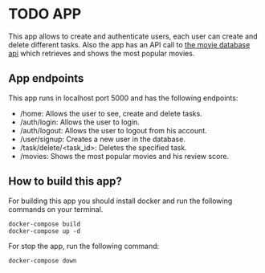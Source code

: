 # TODO APP

This app allows to create and authenticate users, each user can create and delete different tasks. Also the app has an API call to [the movie database api](https://developers.themoviedb.org/3) which retrieves and shows the most popular movies.

## App endpoints
This app runs in localhost port 5000 and has the following endpoints:

- /home: Allows the user to see, create and delete tasks.
- /auth/login: Allows the user to login.
- /auth/logout: Allows the user to logout from his account.
- /user/signup: Creates a new user in the database.
- /task/delete/<task_id>: Deletes the specified task.
- /movies: Shows the most popular movies and his review score.

## How to build this app?
For building this app you should install docker and run the following commands on your terminal.

    docker-compose build
    docker-compose up -d

For stop the app, run the following command:

    docker-compose down

